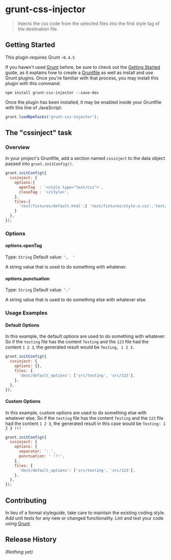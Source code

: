 # grunt-css-injector

> Injects the css code from the selected files into the first style tag of the destination file.

## Getting Started
This plugin requires Grunt `~0.4.5`

If you haven't used [Grunt](http://gruntjs.com/) before, be sure to check out the [Getting Started](http://gruntjs.com/getting-started) guide, as it explains how to create a [Gruntfile](http://gruntjs.com/sample-gruntfile) as well as install and use Grunt plugins. Once you're familiar with that process, you may install this plugin with this command:

```shell
npm install grunt-css-injector --save-dev
```

Once the plugin has been installed, it may be enabled inside your Gruntfile with this line of JavaScript:

```js
grunt.loadNpmTasks('grunt-css-injector');
```

## The "cssinject" task

### Overview
In your project's Gruntfile, add a section named `cssinject` to the data object passed into `grunt.initConfig()`.

```js
grunt.initConfig({
  cssinject: {
    options:{
      openTag  : '<style type="text/css">',
      closeTag : '</style>',
    },
    files:{
      'test/fixtures/default.html':[ 'test/fixtures/style-a.css','test/fixtures/style-b.css']
    }
  },
});
```

### Options

#### options.openTag
Type: `String`
Default value: `',  '`

A string value that is used to do something with whatever.

#### options.punctuation
Type: `String`
Default value: `'.'`

A string value that is used to do something else with whatever else.

### Usage Examples

#### Default Options
In this example, the default options are used to do something with whatever. So if the `testing` file has the content `Testing` and the `123` file had the content `1 2 3`, the generated result would be `Testing, 1 2 3.`

```js
grunt.initConfig({
  cssinject: {
    options: {},
    files: {
      'dest/default_options': ['src/testing', 'src/123'],
    },
  },
});
```

#### Custom Options
In this example, custom options are used to do something else with whatever else. So if the `testing` file has the content `Testing` and the `123` file had the content `1 2 3`, the generated result in this case would be `Testing: 1 2 3 !!!`

```js
grunt.initConfig({
  cssinject: {
    options: {
      separator: ': ',
      punctuation: ' !!!',
    },
    files: {
      'dest/default_options': ['src/testing', 'src/123'],
    },
  },
});
```

## Contributing
In lieu of a formal styleguide, take care to maintain the existing coding style. Add unit tests for any new or changed functionality. Lint and test your code using [Grunt](http://gruntjs.com/).

## Release History
_(Nothing yet)_
